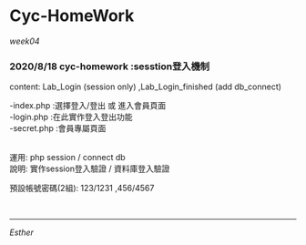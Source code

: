 # Cyc-HomeWork
*week04*

### 2020/8/18 cyc-homework :sesstion登入機制

content: Lab_Login (session only) ,Lab_Login_finished (add db_connect)


-index.php :選擇登入/登出 或 進入會員頁面<br>
-login.php :在此實作登入登出功能<br>
-secret.php :會員專屬頁面


<br>
運用: php session / connect db<br>
說明:  實作session登入驗證 / 資料庫登入驗證


預設帳號密碼(2組): 123/1231 ,456/4567


<br>

***
*Esther*

